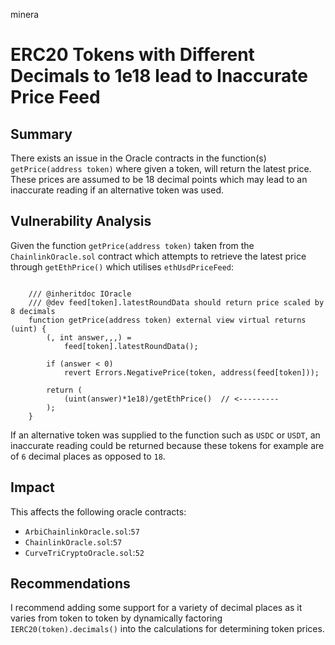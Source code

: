 minera
# ERC20 Tokens with Different Decimals to 1e18 lead to Inaccurate Price Feed

## Summary
There exists an issue in the Oracle contracts in the function(s) `getPrice(address token)` where given a token, will return the latest price. These prices are assumed to be 18 decimal points which may lead to an inaccurate reading if an alternative token was used.  

## Vulnerability Analysis 
Given the function `getPrice(address token)` taken from the `ChainlinkOracle.sol` contract which attempts to retrieve the latest price through `getEthPrice()` which utilises `ethUsdPriceFeed`:
```solidity

    /// @inheritdoc IOracle
    /// @dev feed[token].latestRoundData should return price scaled by 8 decimals
    function getPrice(address token) external view virtual returns (uint) {
        (, int answer,,,) =
            feed[token].latestRoundData();

        if (answer < 0)
            revert Errors.NegativePrice(token, address(feed[token]));

        return (
            (uint(answer)*1e18)/getEthPrice()  // <---------
        );
    }
```

If an alternative token was supplied to the function such as `USDC` or `USDT`,  an inaccurate reading could be returned because these tokens for example are of `6` decimal places as opposed to `18`. 

## Impact
This affects the following oracle contracts:
- `ArbiChainlinkOracle.sol`:`57`
- `ChainlinkOracle.sol`:`57`
- `CurveTriCryptoOracle.sol`:`52`

## Recommendations
I recommend adding some support for a variety of decimal places as it varies from token to token by dynamically factoring `IERC20(token).decimals()` into the calculations for determining token prices. 
